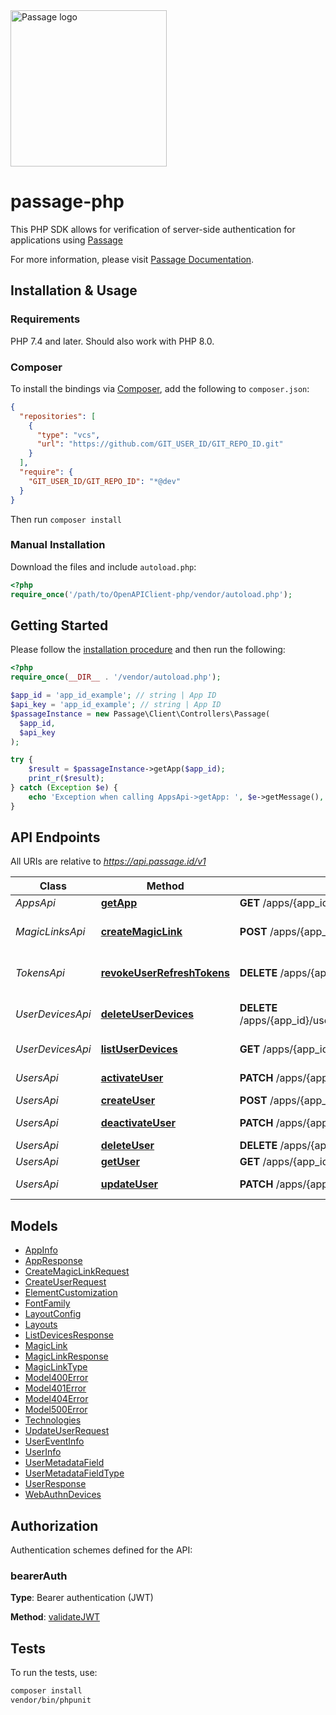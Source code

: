 <img src="https://storage.googleapis.com/passage-docs/passage-logo-gradient.svg" alt="Passage logo" style="width:250px;"/>

# passage-php


This PHP SDK allows for verification of server-side authentication for applications using [Passage](https://passage.id)

For more information, please visit [Passage Documentation](https://docs.passage.id).


## Installation & Usage

### Requirements

PHP 7.4 and later.
Should also work with PHP 8.0.

### Composer

To install the bindings via [Composer](https://getcomposer.org/), add the following to `composer.json`:

```json
{
  "repositories": [
    {
      "type": "vcs",
      "url": "https://github.com/GIT_USER_ID/GIT_REPO_ID.git"
    }
  ],
  "require": {
    "GIT_USER_ID/GIT_REPO_ID": "*@dev"
  }
}
```

Then run `composer install`

### Manual Installation

Download the files and include `autoload.php`:

```php
<?php
require_once('/path/to/OpenAPIClient-php/vendor/autoload.php');
```

## Getting Started

Please follow the [installation procedure](#installation--usage) and then run the following:

```php
<?php
require_once(__DIR__ . '/vendor/autoload.php');

$app_id = 'app_id_example'; // string | App ID
$api_key = 'app_id_example'; // string | App ID
$passageInstance = new Passage\Client\Controllers\Passage(
  $app_id,
  $api_key
);

try {
    $result = $passageInstance->getApp($app_id);
    print_r($result);
} catch (Exception $e) {
    echo 'Exception when calling AppsApi->getApp: ', $e->getMessage(), PHP_EOL;
}

```

## API Endpoints

All URIs are relative to *https://api.passage.id/v1*

Class | Method | HTTP request | Description
------------ | ------------- | ------------- | -------------
*AppsApi* | [**getApp**](docs/Passage/AppsApi.md#getapp) | **GET** /apps/{app_id} | Get App
*MagicLinksApi* | [**createMagicLink**](docs/Passage/MagicLinksApi.md#createmagiclink) | **POST** /apps/{app_id}/magic-links | Create Embeddable Magic Link
*TokensApi* | [**revokeUserRefreshTokens**](docs/Passage/TokensApi.md#revokeuserrefreshtokens) | **DELETE** /apps/{app_id}/users/{user_id}/tokens | Revokes refresh tokens
*UserDevicesApi* | [**deleteUserDevices**](docs/Passage/UserDevicesApi.md#deleteuserdevices) | **DELETE** /apps/{app_id}/users/{user_id}/devices/{device_id} | Delete a device for a user
*UserDevicesApi* | [**listUserDevices**](docs/Passage/UserDevicesApi.md#listuserdevices) | **GET** /apps/{app_id}/users/{user_id}/devices | List User Devices
*UsersApi* | [**activateUser**](docs/Passage/UsersApi.md#activateuser) | **PATCH** /apps/{app_id}/users/{user_id}/activate | Activate User
*UsersApi* | [**createUser**](docs/Passage/UsersApi.md#createuser) | **POST** /apps/{app_id}/users | Create User
*UsersApi* | [**deactivateUser**](docs/Passage/UsersApi.md#deactivateuser) | **PATCH** /apps/{app_id}/users/{user_id}/deactivate | Deactivate User
*UsersApi* | [**deleteUser**](docs/Passage/UsersApi.md#deleteuser) | **DELETE** /apps/{app_id}/users/{user_id} | Delete User
*UsersApi* | [**getUser**](docs/Passage/UsersApi.md#getuser) | **GET** /apps/{app_id}/users/{user_id} | Get User
*UsersApi* | [**updateUser**](docs/Passage/UsersApi.md#updateuser) | **PATCH** /apps/{app_id}/users/{user_id} | Update User

## Models

- [AppInfo](docs/Model/AppInfo.md)
- [AppResponse](docs/Model/AppResponse.md)
- [CreateMagicLinkRequest](docs/Model/CreateMagicLinkRequest.md)
- [CreateUserRequest](docs/Model/CreateUserRequest.md)
- [ElementCustomization](docs/Model/ElementCustomization.md)
- [FontFamily](docs/Model/FontFamily.md)
- [LayoutConfig](docs/Model/LayoutConfig.md)
- [Layouts](docs/Model/Layouts.md)
- [ListDevicesResponse](docs/Model/ListDevicesResponse.md)
- [MagicLink](docs/Model/MagicLink.md)
- [MagicLinkResponse](docs/Model/MagicLinkResponse.md)
- [MagicLinkType](docs/Model/MagicLinkType.md)
- [Model400Error](docs/Model/Model400Error.md)
- [Model401Error](docs/Model/Model401Error.md)
- [Model404Error](docs/Model/Model404Error.md)
- [Model500Error](docs/Model/Model500Error.md)
- [Technologies](docs/Model/Technologies.md)
- [UpdateUserRequest](docs/Model/UpdateUserRequest.md)
- [UserEventInfo](docs/Model/UserEventInfo.md)
- [UserInfo](docs/Model/UserInfo.md)
- [UserMetadataField](docs/Model/UserMetadataField.md)
- [UserMetadataFieldType](docs/Model/UserMetadataFieldType.md)
- [UserResponse](docs/Model/UserResponse.md)
- [WebAuthnDevices](docs/Model/WebAuthnDevices.md)

## Authorization

Authentication schemes defined for the API:
### bearerAuth

**Type**: Bearer authentication (JWT)

**Method**: [validateJWT](docs/Passage/Authentication.md#validatejwt)

## Tests

To run the tests, use:

```bash
composer install
vendor/bin/phpunit
```

